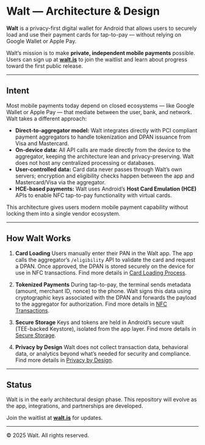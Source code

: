 # Walt — Architecture & Design

**Walt** is a privacy-first digital wallet for Android that allows users to securely load and use their payment cards for tap-to-pay — without relying on Google Wallet or Apple Pay.

Walt’s mission is to make **private, independent mobile payments** possible.
Users can sign up at [**walt.is**](https://walt.is) to join the waitlist and learn about progress toward the first public release.

---

## Intent

Most mobile payments today depend on closed ecosystems — like Google Wallet or Apple Pay — that mediate between the user, bank, and network. Walt takes a different approach:

- **Direct-to-aggregator model:** Walt integrates directly with PCI compliant payment aggregators to handle tokenization and DPAN issuance from Visa and Mastercard.
- **On-device data:** All API calls are made directly from the device to the aggregator, keeping the architecture lean and privacy-preserving. Walt does not host any centralized processing or databases.
- **User-controlled data:** Card data never passes through Walt’s own servers; encryption and eligibility checks happen between the app and Mastercard/Visa via the aggregator.
- **HCE-based payments:** Walt uses Android’s **Host Card Emulation (HCE)** APIs to enable NFC tap-to-pay functionality with virtual cards.

This architecture gives users modern mobile payment capability without locking them into a single vendor ecosystem.

---

## How Walt Works

1. **Card Loading**
   Users manually enter their PAN in the Walt app.
   The app calls the aggregator’s `/eligibility` API to validate the card and request a DPAN.
   Once approved, the DPAN is stored securely on the device for use in NFC transactions.
   Find more details in [Card Loading Process](docs/card-loading.md).

2. **Tokenized Payments**
   During tap-to-pay, the terminal sends metadata (amount, merchant ID, nonce) to the phone.
   Walt signs this data using cryptographic keys associated with the DPAN and forwards the payload to the aggregator for authorization.
   Find more details in [NFC Transactions](docs/nfc-transactions.md).

3. **Secure Storage**
   Keys and tokens are held in Android’s secure vault (TEE-backed Keystore), isolated from the app layer.
   Find more details in [Secure Storage](docs/secure-storage.md).

4. **Privacy by Design**
   Walt does not collect transaction data, behavioral data, or analytics beyond what’s needed for security and compliance.
   Find more details in [Privacy by Design](docs/privacy-by-design.md).

---

## Status

Walt is in the early architectural design phase.
This repository will evolve as the app, integrations, and partnerships are developed.

Join the waitlist at **[walt.is](https://walt.is)** for updates.

---

© 2025 Walt. All rights reserved.
